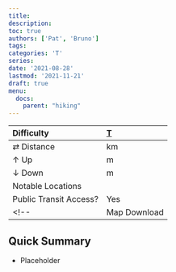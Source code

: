 ```yaml
---
title: 
description: 
toc: true
authors: ['Pat', 'Bruno']
tags:
categories: 'T'
series:
date: '2021-08-28'
lastmod: '2021-11-21'
draft: true
menu:
  docs:
    parent: "hiking"
---
```

<link href="../../../style.css" rel="stylesheet"></link>

| Difficulty | [T](../overview/#wanderskala) |
| :--- | :--- |
| &#8644; Distance |  km |
| &#8593; Up |  m |
| &#8595; Down |  m |
| Notable Locations |  |
| Public Transit Access? | Yes |
<!-- | Map Download | [PDF](.pdf), [GPX](.gpx) | -->

<!-- <p align="center">
    <img src=".JPG" alt="" class="landscape">
    <em></em>
</p> -->

## Quick Summary

- Placeholder
